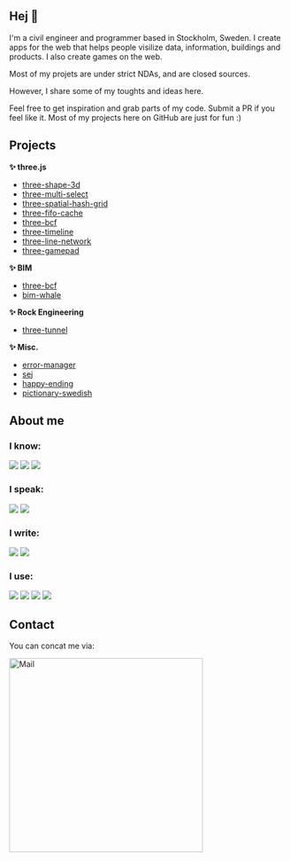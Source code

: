## Hej 👋

I'm a civil engineer and programmer based in Stockholm, Sweden.
I create apps for the web that helps people visilize data, information, buildings and products.
I also create games on the web.

Most of my projets are under strict NDAs, and are closed sources.

However, I share some of my toughts and ideas here.

Feel free to get inspiration and grab parts of my code. Submit a PR if you feel like it.
Most of my projects here on GitHub are just for fun :)

## Projects

**✨ three.js**

- [three-shape-3d](https://github.com/andrewisen-tikab/three-shape-3d)
- [three-multi-select](https://github.com/andrewisen-tikab/three-multi-select)
- [three-spatial-hash-grid](https://github.com/andrewisen-tikab/three-spatial-hash-grid)
- [three-fifo-cache](https://github.com/andrewisen-tikab/three-fifo-cache)
- [three-bcf](https://github.com/andrewisen-tikab/three-bcf)
- [three-timeline](https://github.com/andrewisen-tikab/three-timeline)
- [three-line-network](https://github.com/andrewisen-tikab/three-line-network)
- [three-gamepad](https://github.com/andrewisen-tikab/three-gamepad)

**✨ BIM**

- [three-bcf](https://github.com/andrewisen-tikab/three-bcf)
- [bim-whale](https://github.com/andrewisen/bim-whale)

**✨ Rock Engineering**

- [three-tunnel](https://github.com/andrewisen-tikab/three-tunnel)

**✨ Misc.**

- [error-manager](https://github.com/andrewisen-tikab/error-manager)
- [sej](https://github.com/andrewisen-tikab/sej)
- [happy-ending](https://github.com/andrewisen-tikab/happy-ending)
- [pictionary-swedish](https://github.com/andrewisen-tikab/pictionary-swedish)

## About me

### I know:

![](https://img.shields.io/static/v1?label&message=WEB-DEVELOPMENT&style=for-the-badge&color=black)
![](https://img.shields.io/static/v1?label&message=3D&style=for-the-badge&color=black)
![](https://img.shields.io/static/v1?label&message=BIM&style=for-the-badge&color=black)

### I speak:

![](https://img.shields.io/static/v1?label&message=English&style=for-the-badge&color=black)
![](https://img.shields.io/static/v1?label&message=Swedish&style=for-the-badge&color=black)

### I write:

![](https://img.shields.io/static/v1?label&logo=typescript&message=TypeScript&style=for-the-badge&color=black&logoColor=lightblue)
![](https://img.shields.io/static/v1?label&logo=python&message=Python&style=for-the-badge&color=black&logoColor=white)

### I use:

![](https://img.shields.io/static/v1?label&logo=three.js&message=THREE.js&style=for-the-badge&color=black&logoColor=white)
![](https://img.shields.io/static/v1?label&logo=react&message=React&style=for-the-badge&color=black&logoColor=lightblue)
![](https://img.shields.io/static/v1?label&logo=docker&message=docker&style=for-the-badge&color=black&logoColor=white)
![](https://img.shields.io/static/v1?label&logo=django&message=Django&style=for-the-badge&color=black&logoColor=green)

## Contact

You can concat me via:

<img src="https://andrewisen.se/mail.jpg" width="350" title="Mail">


